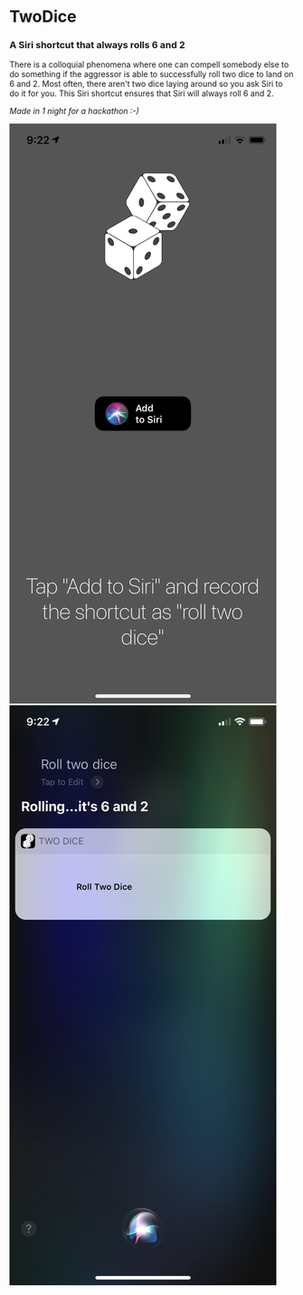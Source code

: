 # TwoDice
### A Siri shortcut that always rolls 6 and 2

There is a colloquial phenomena where one can compell somebody else to do something if the aggressor is able to successfully roll two dice to land on 6 and 2. Most often, there aren't two dice laying around so you ask Siri to do it for you. This Siri shortcut ensures that Siri will always roll 6 and 2.

*Made in 1 night for a hackathon :-)*

![In App](screenshot1.png)
![Siri](screenshot2.png)
